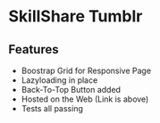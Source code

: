 # SkillShare Tumblr

## Features
- Boostrap Grid for Responsive Page
- Lazyloading in place
- Back-To-Top Button added
- Hosted on the Web (Link is above)
- Tests all passing
